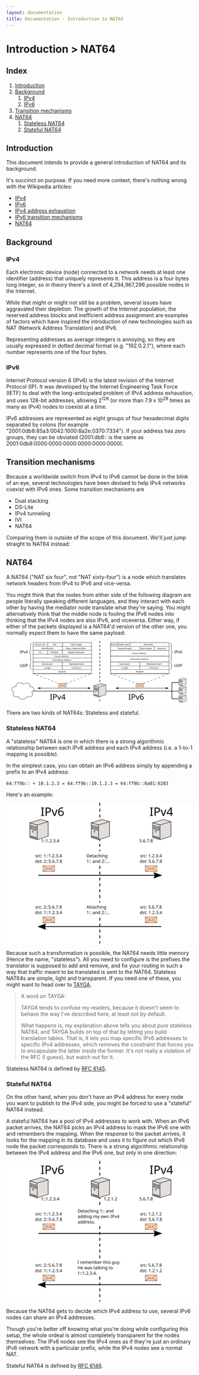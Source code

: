 ```yaml
---
layout: documentation
title: Documentation - Introduction to NAT64
---
```


# Introduction > NAT64

## Index

1. [Introduction](#introduction)
2. [Background](#background)
   1. [IPv4](#ipv4)
   2. [IPv6](#ipv6)
3. [Transition mechanisms](#transition-mechanisms)
4. [NAT64](#nat64)
   1. [Stateless NAT64](#stateless-nat64)
   2. [Stateful NAT64](#stateful-nat64)

## Introduction

This document intends to provide a general introduction of NAT64 and its background.

It's succinct on purpose. If you need more context, there's nothing wrong with the Wikipedia articles:

* <a href="http://en.wikipedia.org/wiki/IPv4" target="_blank">IPv4</a>
* <a href="http://en.wikipedia.org/wiki/IPv6" target="_blank">IPv6</a>
* <a href="http://en.wikipedia.org/wiki/IPv4_address_exhaustion" target="_blank">IPv4 address exhaustion</a>
* <a href="http://en.wikipedia.org/wiki/IPv6_transition_mechanisms" target="_blank">IPv6 transition mechanisms</a>
* <a href="http://en.wikipedia.org/wiki/NAT64" target="_blank">NAT64</a>

## Background

### IPv4

Each electronic device (node) connected to a network needs at least one identifier (address) that uniquely represents it. This address is a four bytes long integer, so in theory there's a limit of 4,294,967,296 possible nodes in the Internet.

While that might or might not still be a problem, several issues have aggravated their depletion: The growth of the Internet population, the reserved address blocks and inefficient address assignment are examples of factors which have inspired the introduction of new technologies such as NAT (Network Address Translation) and IPv6.

Representing addresses as average integers is annoying, so they are usually expressed in dotted decimal format (e.g. "192.0.2.1"), where each number represents one of the four bytes.

### IPv6

Internet Protocol version 6 (IPv6) is the latest revision of the Internet Protocol (IP). It was developed by the Internet Engineering Task Force (IETF) to deal with the long-anticipated problem of IPv4 address exhaustion, and uses 128-bit addresses, allowing 2<sup>128</sup> (or more than 7.9 x 10<sup>28</sup> times as many as IPv4) nodes to coexist at a time.

IPv6 addresses are represented as eight groups of four hexadecimal digits separated by colons (for example "2001:0db8:85a3:0042:1000:8a2e:0370:7334"). If your address has zero groups, they can be obviated (2001:db8:: is the same as 2001:0db8:0000:0000:0000:0000:0000:0000).

## Transition mechanisms

Because a worldwide switch from IPv4 to IPv6 cannot be done in the blink of an eye, several technologies have been devised to help IPv4 networks coexist with IPv6 ones. Some transition mechanisms are

* Dual stacking
* DS-Lite
* IPv4 tunneling
* IVI
* NAT64

Comparing them is outside of the scope of this document. We'll just jump straight to NAT64 instead:

## NAT64

A NAT64 ("NAT six four", not "NAT sixty-four") is a node which translates network headers from IPv4 to IPv6 and vice-versa.

You might think that the nodes from either side of the following diagram are people literally speaking different languages, and they interact with each other by having the mediator node translate what they're saying. You might alternatively think that the middle node is fooling the IPv6 nodes into thinking that the IPv4 nodes are also IPv6, and viceversa. Either way, if either of the packets displayed is a NAT64'd version of the other one, you normally expect them to have the same payload:

![Fig.1 - Headers morphing](images/intro-nat64.svg)

There are two kinds of NAT64s: Stateless and stateful.

### Stateless NAT64

A "stateless" NAT64 is one in which there is a strong algorithmic relationship between each IPv6 address and each IPv4 address (i.e. a 1-to-1 mapping is possible).

In the simplest case, you can obtain an IPv6 address simply by appending a prefix to an IPv4 address:

	64:ff9b:: + 10.1.2.3 = 64:ff9b::10.1.2.3 = 64:ff9b::0a01:0203

Here's an example:

![Fig.2 - Stateless example](images/intro-stateless.svg)

Because such a transformation is possible, the NAT64 needs little memory (Hence the name, "stateless"). All you need to configure is the prefixes the translator is supposed to add and remove, and fix your routing in such a way that traffic meant to be translated is sent to the NAT64. Stateless NAT64s are simple, light and transparent. If you need one of these, you might want to head over to <a href="http://www.litech.org/tayga/" target="_blank">TAYGA</a>.

> A word on TAYGA:
> 
> TAYGA tends to confuse my readers, because it doesn't seem to behave the way I've described here, at least not by default.
> 
> What happens is, my explanation above tells you about _pure_ stateless NAT64, and TAYGA builds on top of that by letting you build translation tables. That is, it lets you map specific IPv6 addresses to specific IPv4 addresses, which removes the constraint that forces you to encapsulate the latter inside the former. It's not really a violation of the RFC (I guess), but watch out for it.

Stateless NAT64 is defined by <a href="http://tools.ietf.org/html/rfc6145" target="_blank">RFC 6145</a>.

### Stateful NAT64

On the other hand, when you don't have an IPv4 address for every node you want to publish to the IPv4 side, you might be forced to use a "stateful" NAT64 instead.

A stateful NAT64 has a pool of IPv4 addresses to work with. When an IPv6 packet arrives, the NAT64 picks an IPv4 address to mask the IPv6 one with and remembers the mapping. When the response to the packet arrives, it looks for the mapping in its database and uses it to figure out which IPv6 node the packet corresponds to. There is a strong algorithmic relationship between the IPv4 address and the IPv6 one, but only in one direction:

![Fig.3 - Stateful example](images/intro-stateful.svg)

Because the NAT64 gets to decide which IPv4 address to use, several IPv6 nodes can share an IPv4 addresses.

Though you're better off knowing what you're doing while configuring this setup, the whole ordeal is almost completely transparent for the nodes themselves: The IPv6 nodes see the IPv4 ones as if they're just an ordinary IPv6 network with a particular prefix, while the IPv4 nodes see a normal NAT.

Stateful NAT64 is defined by <a href="http://tools.ietf.org/html/rfc6146" target="_blank">RFC 6146</a>.

